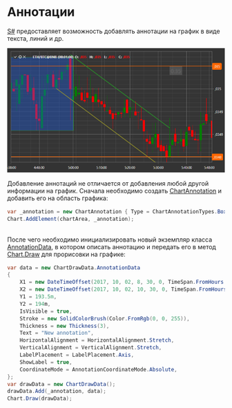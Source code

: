 # Аннотации

[S\#](StockSharpAbout.md) предоставляет возможность добавлять аннотации на график в виде текста, линий и др. 

![ChartAnnotations](../images/ChartAnnotations.png)

Добавление аннотаций не отличается от добавления любой другой информации на график. Сначала необходимо создать [ChartAnnotation](../api/StockSharp.Xaml.Charting.ChartAnnotation.html) и добавить его на область графика:

```cs
var _annotation = new ChartAnnotation { Type = ChartAnnotationTypes.BoxAnnotation };
Chart.AddElement(chartArea, _annotation);
		
```

После чего необходимо инициализировать новый экземпляр класса [AnnotationData](../api/StockSharp.Xaml.Charting.ChartDrawData.AnnotationData.html), в котором описать аннотацию и передать его в метод [Chart.Draw](../api/StockSharp.Xaml.Charting.Chart.Draw.html) для прорисовки на графике:

```cs
var data = new ChartDrawData.AnnotationData
{
    X1 = new DateTimeOffset(2017, 10, 02, 8, 30, 0, TimeSpan.FromHours(1)),
    X2 = new DateTimeOffset(2017, 10, 02, 10, 30, 0, TimeSpan.FromHours(1)),
    Y1 = 193.5m,
    Y2 = 194m,
    IsVisible = true,
    Stroke = new SolidColorBrush(Color.FromRgb(0, 0, 255)),
    Thickness = new Thickness(3),
    Text = "New annotation",
    HorizontalAlignment = HorizontalAlignment.Stretch,
    VerticalAlignment = VerticalAlignment.Stretch,
    LabelPlacement = LabelPlacement.Axis,
    ShowLabel = true,
    CoordinateMode = AnnotationCoordinateMode.Absolute,
};
var drawData = new ChartDrawData();
drawData.Add(_annotation, data);
Chart.Draw(drawData);
		
```
